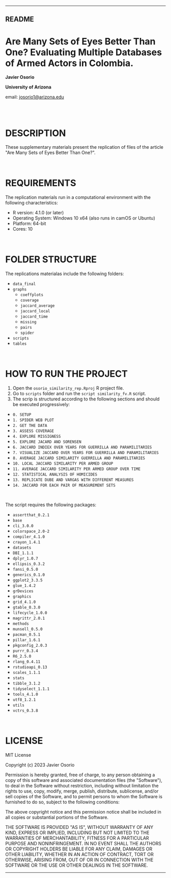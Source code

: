 ---------------------------------------
README
---------------------------------------

# Are Many Sets of Eyes Better Than One? Evaluating Multiple Databases of Armed Actors in Colombia.

**Javier Osorio**

**University of Arizona**

email: josorio1@arizona.edu

<br>
<br>

# DESCRIPTION 

These supplementary materials present the replication of files of the article "Are Many Sets of Eyes Better Than One?".

<br>

# REQUIREMENTS

The replication materials run in a computational environment with the following characteristics:  

* R version: 4.1.0 (or later)
* Operating System: Windows 10 x64 (also runs in camOS or Ubuntu)
* Platform: 64-bit
* Cores: 10


<br>

# FOLDER STRUCTURE

The replications materialas include the following folders:
* `data_final` 
* `graphs`
   * `coeffplots`
   * `coverage`
   * `jaccard_average`
   * `jaccard_local`
   * `jaccard_time`
   * `missing`
   * `pairs`
   * `spider`
* `scripts`
* `tables`

<br>

# HOW TO RUN THE PROJECT

1. Open the `osorio_similarity_rep.Rproj` R project file.
2. Go to `scripts` folder and run the `script similarity_fv.R` script.
3. The scrip is structured according to the following sections and should be executed progressively:

* `0. SETUP`
* `1. SPIDER WEB PLOT`
* `2. GET THE DATA`
* `3. ASSESS COVERAGE`
* `4. EXPLORE MISSIGNESS` 
* `5. EXPLORE JACARD AND SORENSEN`
* `6. JACCARD INDIEX OVER YEARS FOR GUERRILLA AND PARAMILITARIES`
* `7. VISUALIZE JACCARD OVER YEARS FOR GUERRILLA AND PARAMILITARIES`
* `8. AVERAGE JACCARD SIMILARITY GUERRILLA AND PARAMILITARIES` 
* `10. LOCAL JACCARD SIMILARITY PER ARMED GROUP` 
* `11. AVERAGE JACCARD SIMILARITY PER ARMED GROUP OVER TIME`
* `12. STATISTICAL ANALYSIS OF HOMICIDES` 
* `13. REPLICATE DUBE AND VARGAS WITH DIFFERENT MEASURES` 
* `14. JACCARD FOR EACH PAIR OF MEASUREMENT SETS`

<br>


The script requires the following packages:
* `assertthat_0.2.1`
* `base` 
* `cli_3.0.0` 
* `colorspace_2.0-2` 
* `compiler_4.1.0` 
* `crayon_1.4.1` 
* `datasets` 
* `DBI_1.1.1` 
* `dplyr_1.0.7` 
* `ellipsis_0.3.2` 
* `fansi_0.5.0` 
* `generics_0.1.0` 
* `ggplot2_3.3.5` 
* `glue_1.4.2` 
* `grDevices` 
* `graphics` 
* `grid_4.1.0` 
* `gtable_0.3.0` 
* `lifecycle_1.0.0` 
* `magrittr_2.0.1` 
* `methods` 
* `munsell_0.5.0` 
* `pacman_0.5.1` 
* `pillar_1.6.1` 
* `pkgconfig_2.0.3` 
* `purrr_0.3.4` 
* `R6_2.5.0`
* `rlang_0.4.11` 
* `rstudioapi_0.13` 
* `scales_1.1.1` 
* `stats` 
* `tibble_3.1.2` 
* `tidyselect_1.1.1` 
* `tools_4.1.0` 
* `utf8_1.2.1` 
* `utils` 
* `vctrs_0.3.8` 

<br>

# LICENSE

MIT License

Copyright (c) 2023 Javier Osorio

Permission is hereby granted, free of charge, to any person obtaining a copy of this software and associated documentation files (the "Software"), to deal in the Software without restriction, including without limitation the rights to use, copy, modify, merge, publish, distribute, sublicense, and/or sell copies of the Software, and to permit persons to whom the Software is furnished to do so, subject to the following conditions:

The above copyright notice and this permission notice shall be included in all copies or substantial portions of the Software.

THE SOFTWARE IS PROVIDED "AS IS", WITHOUT WARRANTY OF ANY KIND, EXPRESS OR IMPLIED, INCLUDING BUT NOT LIMITED TO THE WARRANTIES OF MERCHANTABILITY, FITNESS FOR A PARTICULAR PURPOSE AND NONINFRINGEMENT. IN NO EVENT SHALL THE AUTHORS OR COPYRIGHT HOLDERS BE LIABLE FOR ANY CLAIM, DAMAGES OR OTHER LIABILITY, WHETHER IN AN ACTION OF CONTRACT, TORT OR OTHERWISE, ARISING FROM, OUT OF OR IN CONNECTION WITH THE SOFTWARE OR THE USE OR OTHER DEALINGS IN THE SOFTWARE.

---------------------------------------
